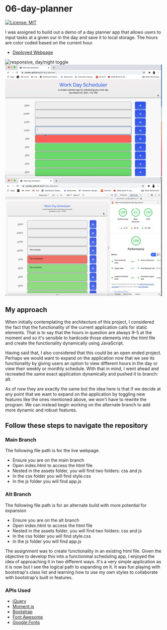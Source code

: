 # 06-day-planner

[![License: MIT](https://img.shields.io/badge/License-MIT-yellow.svg)](https://opensource.org/licenses/MIT)

I was assigned to build out a demo of a day planner app that allows users to input tasks at a given our in the day and save it to local storage. The hours are color coded based on the current hour.

- <a href="https://yondav.github.io/06-day-planner/">Deployed Webpage</a>

<!-- screengrabs -->

![responsive, day/night toggle](assets/readme/responsive.gif)
![save to local storage](assets/readme/local-storage.gif)
![lighthouse report](assets/readme/lighthouse.png)

## My approach

When initially contemplating the architecture of this project, I considered the fact that the functionality of the current application calls for static elements. That is to say that the hours in question are always 9-5 at the moment and so it's sensible to hardcode those elements into the html file and create the functionality dynamically using JavaScript.

Having said that, I also considered that this could be an open ended project. Perhaps we would want to expand on the application now that we see its functionality by giving users an option to view different hours in the day or view their weekly or monthly schedule. With that in mind, I went ahead and recreated the same exact application dynamically and pushed it to branch: alt.

As of now they are exactly the same but the idea here is that if we decide at any point that we want to expand on the application by toggling new features like the ones mentioned above, we won't have to rewrite the program. We can instead begin working on the alternate branch to add more dynamic and robust features.

## Follow these steps to navigate the repository

### Main Branch

The following file path is for the live webpage.

- Ensure you are on the main branch
- Open index.html to access the html file
- Nested in the assets folder, you will find two folders: css and js
- In the css folder you will find style.css
- In the js folder you will find app.js

### Alt Branch

The following file path is for an alternate build with more potential for expansion

- Ensure you are on the alt branch
- Open index.html to access the html file
- Nested in the assets folder, you will find two folders: css and js
- In the css folder you will find style.css
- In the js folder you will find app.js

The assignment was to create functionality in an existing html file. Given the objective to develop this into a functioninal scheduling app, I enjoyed the idea of approaching it in two different ways. It's a very simple application as it is now but I see the logical path to expanding on it. It was fun playing with bootstrap's class list and learning how to use my own styles to collaborate with bootstrap's built in features.

### APIs Used

- <a href="https://jquery.com/">jQuery</a>
- <a href="https://momentjs.com/">Moment.js</a>
- <a href="https://getbootstrap.com/">Bootstrap</a>
- <a href="https://fontawesome.com/">Font Awesome</a>
- <a href="https://fonts.google.com/">Google Fonts</a>
